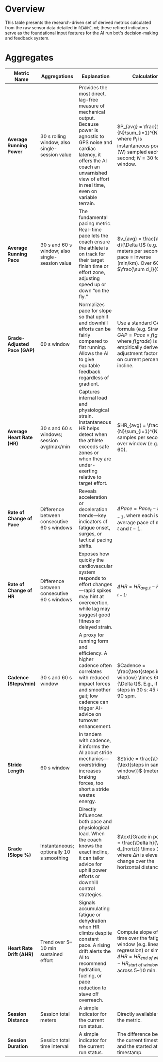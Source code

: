 # Overview

This table presents the research-driven set of derived metrics calculated from the raw sensor data detailed in `README.md`; these refined indicators serve as the foundational input features for the AI run bot's decision-making and feedback system.

# Aggregates

| **Metric Name**                  | **Aggregations**                               | **Explanation**                                                                                                                                                                                                           | **Calculation**                                                                                                                                                          | **Done** |
| -------------------------------- | ---------------------------------------------- | ------------------------------------------------------------------------------------------------------------------------------------------------------------------------------------------------------------------------- | ------------------------------------------------------------------------------------------------------------------------------------------------------------------------ | -------- |
| **Average Running Power**        | 30 s rolling window; also single-session value | Provides the most direct, lag-free measure of mechanical output. Because power is agnostic to GPS noise and cardiac latency, it offers the AI coach an unvarnished view of effort in real time, even on variable terrain. | $P_{avg} = \frac{1}{N}\sum_{i=1}^{N}P_i$, where $P_i$ is instantaneous power (W) sampled each second; $N=30$ for 30 s window.                                            | ✅       |
| **Average Running Pace**         | 30 s and 60 s window; also single-session value       | The fundamental pacing metric. Real-time pace lets the coach ensure the athlete is on track for their target finish time or effort zone, adjusting speed up or down “on the fly.”                                         | $v_{avg} = \frac{\Delta d}{\Delta t}$ (e.g. meters per second); pace = inverse (min/km). Over 60 s: $\frac{\sum d_i}{60}$.                                               | ✅       |
| **Grade-Adjusted Pace (GAP)**    | 60 s window                                    | Normalizes pace for slope so that uphill and downhill efforts can be fairly compared to flat running. Allows the AI to give equitable feedback regardless of gradient.                                                    | Use a standard GAP formula (e.g. Strava’s): $GAP = Pace \times f(grade)$, where $f(grade)$ is an empirically derived adjustment factor based on current percent incline. |          |
| **Average Heart Rate (HR)**      | 30 s and 60 s windows; session avg/max/min   | Captures internal load and physiological strain. Instantaneous HR helps detect when the athlete exceeds safe zones or when they are under-exerting relative to target effort.                                             | $HR_{avg} = \frac{1}{N}\sum_{i=1}^{N}HR_i$, samples per second over window (e.g. $N=60$).                                                                                | ✅        |
| **Rate of Change of Pace**       | Difference between consecutive 60 s windows    | Reveals acceleration or deceleration trends—key indicators of fatigue onset, surges, or tactical pacing shifts.                                                                                                           | $\Delta Pace = Pace_{t} - Pace_{t-1}$, where each is the average pace of minute $t$ and $t-1$.                                                                           | ✅        |
| **Rate of Change of HR**         | Difference between consecutive 60 s windows    | Exposes how quickly the cardiovascular system responds to effort changes—rapid spikes may hint at overexertion, while lag may suggest good fitness or delayed strain.                                                     | $\Delta HR = HR_{avg,t} - HR_{avg,t-1}$.                                                                                                               | ✅        |
| **Cadence (Steps/min)**          | 30 s and 60 s window                           | A proxy for running form and efficiency. A higher cadence often correlates with reduced impact forces and smoother gait; low cadence can trigger AI-advice on turnover enhancement.                                       | $Cadence = \frac{\text{steps in window} \times 60}{\Delta t}$. E.g., if 45 steps in 30 s: $45 \times 2 = 90$ spm.                                                        | ✅        |
| **Stride Length**                | 60 s window                                    | In tandem with cadence, it informs the AI about stride mechanics—overstriding increases braking forces, too short a stride wastes energy.                                                                                 | $Stride = \frac{\Delta d}{\text{steps in same window}}$ (meters per step).                                                                                               | ✅        |
| **Grade (Slope %)**              | Instantaneous; optionally 10 s smoothing       | Directly influences both pace and physiological load. When the coach knows the exact incline, it can tailor advice for uphill power efforts or downhill control strategies.                                               | $\text{Grade in percent} = \frac{\Delta h}{\Delta d_{horiz}} \times 100$, where $\Delta h$ is elevation change over the horizontal distance.                             |          |
| **Heart Rate Drift (ΔHR)**       | Trend over 5–10 min sustained effort           | Signals accumulating fatigue or dehydration when HR climbs despite constant pace. A rising drift alerts the AI to recommend hydration, fueling, or pace reduction to stave off overreach.                                 | Compute slope of HR vs. time over the fatigue window (e.g. linear regression) or simply $\Delta HR = HR_{end\ of\ window} - HR_{start\ of\ window}$ across 5–10 min.     |          |
| **Session Distance**              | Session total meters                             | A simple indicator for the current run status.                                                                                 | Directly available from the metric.                                                                                               | ✅        |
| **Session Duration**              | Session total time interval                        | A simple indicator for the current run status.                                                                                 | The difference between the current timestamp and the started at timestamp.                                                                                               | ✅        |